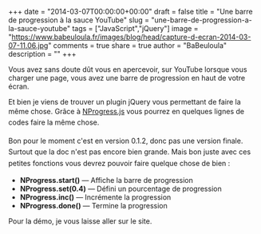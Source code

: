 +++
date = "2014-03-07T00:00:00+00:00"
draft = false
title = "Une barre de progression à la sauce YouTube"
slug = "une-barre-de-progression-a-la-sauce-youtube"
tags = ["JavaScript","jQuery"]
image = "https://www.babeuloula.fr/images/blog/head/capture-d-ecran-2014-03-07-11.06.jpg"
comments = true
share = true
author = "BaBeuloula"
description = ""
+++

<p>Vous avez sans doute d&ucirc;t vous en apercevoir, sur YouTube lorsque vous charger une page, vous avez une barre de progression en haut de votre &eacute;cran.</p>
<!--more-->

<p>Et bien je viens de trouver un plugin jQuery vous permettant de faire la m&ecirc;me chose.&nbsp;<span style="line-height: 1.6em;">Gr&acirc;ce &agrave;</span><span style="line-height: 1.6em;">&nbsp;<a href="http://ricostacruz.com/nprogress/" target="_blank">NProgress.js</a> vous pourrez en quelques lignes de codes faire la m&ecirc;me chose.</span></p>

<p><span style="line-height: 1.6em;">Bon pour le moment c&#39;est en version 0.1.2, donc pas une version finale. Surtout que la doc n&#39;est pas encore bien grande. Mais bon juste avec ces petites fonctions vous devrez pouvoir faire quelque chose de bien :</span></p>

<ul>
	<li><strong>NProgress.start()</strong> &mdash; Affiche la barre de progression</li>
	<li><strong>NProgress.set(0.4)</strong> &mdash; D&eacute;fini un pourcentage de progression</li>
	<li><strong>NProgress.inc()</strong> &mdash; Incr&eacute;mente la progression</li>
	<li><strong>NProgress.done()</strong> &mdash; Termine la progression</li>
</ul>

<p>Pour la d&eacute;mo, je vous laisse aller sur le site.</p>
